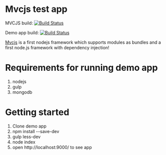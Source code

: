 Mvcjs test app
=====
MVCJS build:
[![Build Status](https://api.travis-ci.org/AdminJuwel191/node-mvc.svg?branch=master)](https://travis-ci.org/AdminJuwel191/node-mvc)

Demo app build:
[![Build Status](https://travis-ci.org/igorzg/mvcjs-testapp.svg?branch=master)](https://travis-ci.org/igorzg/mvcjs-testapp)


[Mvcjs](http://mvcjs.igorivanovic.info/) is a first nodejs framework which supports modules as bundles and a first node.js framework with dependency injection!

Requirements for running demo app
====
1. nodejs
2. gulp
3. mongodb

Getting started
====
1. Clone demo app
2. npm install --save-dev
3. gulp less-dev
4. node index
5. open http://localhost:9000/ to see app


